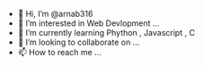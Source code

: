 - 👋 Hi, I’m @arnab316
- 👀 I’m interested in  Web Devlopment ...
- 🌱 I’m currently learning Phython , Javascript , C
- 💞️ I’m looking to collaborate on ...
- 📫 How to reach me ...

<!---
arnab316/arnab316 is a ✨ special ✨ repository because its `README.md` (this file) appears on your GitHub profile.
You can click the Preview link to take a look at your changes.
--->
